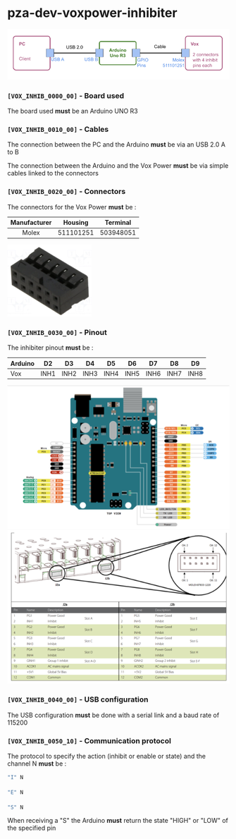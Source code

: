 # pza-dev-voxpower-inhibiter

![global representation of the product](pictures/shema-global.png)

### `[VOX_INHIB_0000_00]` - Board used

The board used **must** be an Arduino UNO R3


### `[VOX_INHIB_0010_00]` - Cables

The connection between the PC and the Arduino **must** be via an USB 2.0 A to B

The connection between the Arduino and the Vox Power **must** be via simple cables linked to the connectors

### `[VOX_INHIB_0020_00]` - Connectors

The connectors for the Vox Power **must** be :

| Manufacturer | Housing   | Terminal  |
| :----------: | :-------: | :-------: |
| Molex        | 511101251 | 503948051 |

![connector](pictures/connector.png)

### `[VOX_INHIB_0030_00]` - Pinout

The inhibiter pinout **must** be :

| Arduino | D2   | D3   | D4   | D5   | D6   | D7   | D8   | D9   |
| :------ | :--: | :--: | :--: | :--: | :--: | :--: | :--: | :--: |
| Vox     | INH1 | INH2 | INH3 | INH4 | INH5 | INH6 | INH7 | INH8 |

![arduino-pinout](pictures/arduino-pinout.png)
![vox-pinout](pictures/vox-pinout.png)

### `[VOX_INHIB_0040_00]` - USB configuration

The USB configuration **must** be done with a serial link and a baud rate of 115200

### `[VOX_INHIB_0050_10]` - Communication protocol

The protocol to specify the action (inhibit or enable or state) and the channel N **must** be :
```bash
"I" N

"E" N

"S" N
```

When receiving a "S" the Arduino **must** return the state "HIGH" or "LOW" of the specified pin